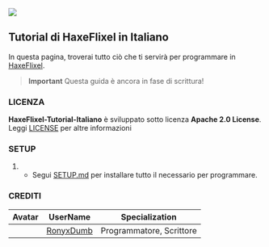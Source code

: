![](https://raw.githubusercontent.com/RonyxDumb/HaxeFlixel/main/assets/logo.png)

## Tutorial di HaxeFlixel in Italiano 
In questa pagina, troverai tutto ciò che ti servirà per programmare in [HaxeFlixel](https://haxeflixel.com).

> **Important**
> Questa guida è ancora in fase di scrittura!

### LICENZA
**HaxeFlixel-Tutorial-Italiano** è sviluppato sotto licenza **Apache 2.0 License**.
Leggi [LICENSE](./LICENZE) per altre informazioni

### SETUP 
1) - Segui [SETUP.md](./SETUP.md) per installare tutto il necessario per programmare.

### CREDITI
| Avatar | UserName | Specialization |
| ------ | -------- | -------------- |
| [](https://avatars.githubusercontent.com/u/104029827?v=4) | [RonyxDumb](https://github.com/RonyxDumb) | Programmatore, Scrittore |
